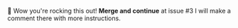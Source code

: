 🚀 Wow you're rocking this out!
**Merge and continue** at issue #3 I will make a comment there with more instructions.
